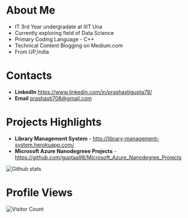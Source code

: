 # About Me 
* IT 3rd Year undergradate at IIIT Una
* Currently exploring field of Data Science 
* Primary Coding Language - C++
* Technical Content Blogging on Medium.com 
* From UP,India

# Contacts
* **LinkedIn** https://www.linkedin.com/in/prashastigupta78/
* **Email** prashasti708@gmail.com

# Projects Highlights
* **Library Management System** - http://library-management-system.herokuapp.com/
* **Microsoft Azure Nanodegreee Projects** - https://github.com/guptaa98/Microsoft_Azure_Nanodegree_Projects

![Github stats](https://github-readme-stats.vercel.app/api?username=guptaa98)

# Profile Views
![Visitor Count](https://profile-counter.glitch.me/guptaa98/count.svg)
